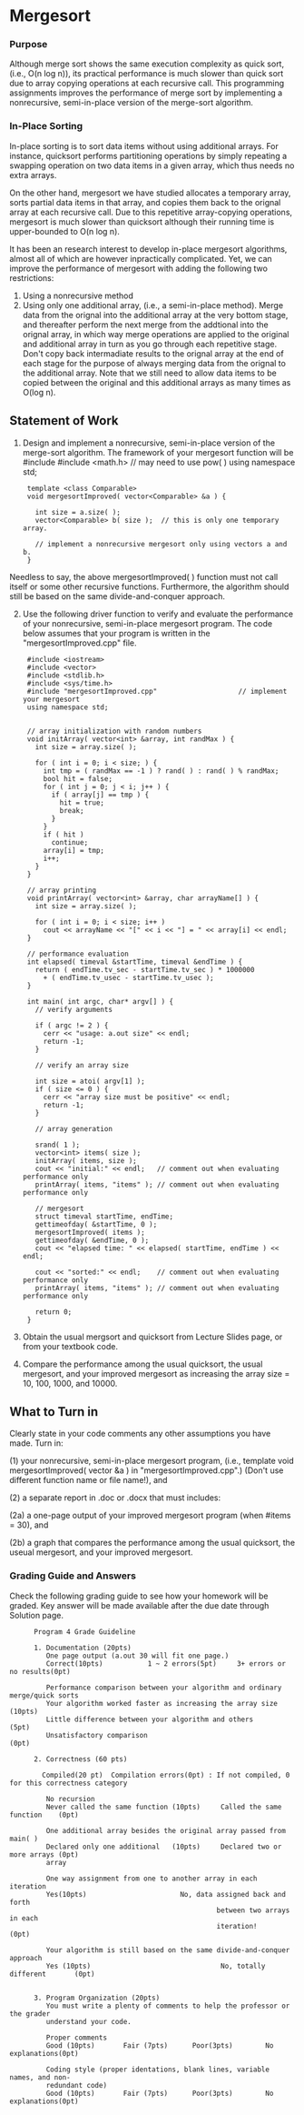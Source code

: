 # Mergesort

### Purpose
Although merge sort shows the same execution complexity as quick sort, (i.e., O(n log n)), its practical performance is much slower than quick sort due to array copying operations at each recursive call. This programming assignments improves the performance of merge sort by implementing a nonrecursive, semi-in-place version of the merge-sort algorithm.

### In-Place Sorting
In-place sorting is to sort data items without using additional arrays. For instance, quicksort performs partitioning operations by simply repeating a swapping operation on two data items in a given array, which thus needs no extra arrays.

On the other hand, mergesort we have studied allocates a temporary array, sorts partial data items in that array, and copies them back to the orignal array at each recursive call. Due to this repetitive array-copying operations, mergesort is much slower than quicksort although their running time is upper-bounded to O(n log n).

It has been an research interest to develop in-place mergesort algorithms, almost all of which are however inpractically complicated. Yet, we can improve the performance of mergesort with adding the following two restrictions:

1. Using a nonrecursive method
2. Using only one additional array, (i.e., a semi-in-place method). Merge data from the orignal into the additional array at the very bottom stage, and thereafter perform the next merge from the addtional into the orignal array, in which way merge operations are applied to the original and additional array in turn as you go through each repetitive stage. Don't copy back intermadiate results to the orignal array at the end of each stage for the purpose of always merging data from the orignal to the additional array.
Note that we still need to allow data items to be copied between the original and this additional arrays as many times as O(log n).

## Statement of Work

1. Design and implement a nonrecursive, semi-in-place version of the merge-sort algorithm. The framework of your mergesort function will be
        #include <vector>
        #include <math.h> // may need to use pow( )
        using namespace std;

        template <class Comparable>
        void mergesortImproved( vector<Comparable> &a ) {

          int size = a.size( );
          vector<Comparable> b( size );  // this is only one temporary array.     

          // implement a nonrecursive mergesort only using vectors a and b.
        }

Needless to say, the above mergesortImproved( ) function must not call itself or some other recursive functions. Furthermore, the algorithm should still be based on the same divide-and-conquer approach.

 

2.   Use the following driver function to verify and evaluate the performance of your nonrecursive, semi-in-place mergesort program. The code below assumes that your program is written in the "mergesortImproved.cpp" file.

          #include <iostream>
          #include <vector>
          #include <stdlib.h>
          #include <sys/time.h>
          #include "mergesortImproved.cpp"                    // implement your mergesort
          using namespace std;


          // array initialization with random numbers
          void initArray( vector<int> &array, int randMax ) {
            int size = array.size( );

            for ( int i = 0; i < size; ) {
              int tmp = ( randMax == -1 ) ? rand( ) : rand( ) % randMax;
              bool hit = false;
              for ( int j = 0; j < i; j++ ) {
                if ( array[j] == tmp ) {
                  hit = true;
                  break;
                }
              }
              if ( hit )
                continue;
              array[i] = tmp;
              i++;
            }
          }

          // array printing
          void printArray( vector<int> &array, char arrayName[] ) {
            int size = array.size( );

            for ( int i = 0; i < size; i++ )
              cout << arrayName << "[" << i << "] = " << array[i] << endl;
          }

          // performance evaluation
          int elapsed( timeval &startTime, timeval &endTime ) {
            return ( endTime.tv_sec - startTime.tv_sec ) * 1000000
              + ( endTime.tv_usec - startTime.tv_usec );
          }

          int main( int argc, char* argv[] ) {
            // verify arguments

            if ( argc != 2 ) {
              cerr << "usage: a.out size" << endl;
              return -1;
            }

            // verify an array size

            int size = atoi( argv[1] );
            if ( size <= 0 ) {
              cerr << "array size must be positive" << endl;
              return -1;
            }

            // array generation

            srand( 1 );
            vector<int> items( size );
            initArray( items, size );
            cout << "initial:" << endl;   // comment out when evaluating performance only
            printArray( items, "items" ); // comment out when evaluating performance only

            // mergesort
            struct timeval startTime, endTime;
            gettimeofday( &startTime, 0 );
            mergesortImproved( items );
            gettimeofday( &endTime, 0 );
            cout << "elapsed time: " << elapsed( startTime, endTime ) << endl;

            cout << "sorted:" << endl;    // comment out when evaluating performance only
            printArray( items, "items" ); // comment out when evaluating performance only

            return 0;
          }
 

3.    Obtain the usual mergsort and quicksort from Lecture Slides page, or from your textbook code.

4.    Compare the performance among the usual quicksort, the usual mergesort, and your improved mergesort as increasing the array size = 10, 100, 1000, and 10000.

 

## What to Turn in
Clearly state in your code comments any other assumptions you have made. Turn in:

(1) your nonrecursive, semi-in-place mergesort program, (i.e., template <class Comparable> void mergesortImproved( vector<Comparable> &a ) in "mergesortImproved.cpp".) (Don't use different function name or file name!), and

(2) a separate report in .doc or .docx that must includes:

  (2a) a one-page output of your improved mergesort program (when #items = 30), and

  (2b) a graph that compares the performance among the usual quicksort, the useual mergesort, and your improved mergesort.

 
### Grading Guide and Answers
Check the following grading guide to see how your homework will be graded. Key answer will be made available after the due date through Solution page.

 

          Program 4 Grade Guideline

          1. Documentation (20pts)
             One page output (a.out 30 will fit one page.)
             Correct(10pts)           1 ~ 2 errors(5pt)     3+ errors or no results(0pt)

             Performance comparison between your algorithm and ordinary merge/quick sorts
             Your algorithm worked faster as increasing the array size (10pts)
             Little difference between your algorithm and others       (5pt)
             Unsatisfactory comparison                                 (0pt)

          2. Correctness (60 pts)   

            Compiled(20 pt)  Compilation errors(0pt) : If not compiled, 0 for this correctness category

             No recursion
             Never called the same function (10pts)     Called the same function    (0pt)

             One additional array besides the original array passed from main( )
             Declared only one additional   (10pts)     Declared two or more arrays (0pt)
             array

             One way assignment from one to another array in each iteration
             Yes(10pts)                       No, data assigned back and forth 
                                                       between two arrays in each 
                                                       iteration!                  (0pt)

             Your algorithm is still based on the same divide-and-conquer approach
             Yes (10pts)                                No, totally different       (0pt)


          3. Program Organization (20pts)
             You must write a plenty of comments to help the professor or the grader 
             understand your code.

             Proper comments
             Good (10pts)       Fair (7pts)      Poor(3pts)        No explanations(0pt)

             Coding style (proper identations, blank lines, variable names, and non-
             redundant code)
             Good (10pts)       Fair (7pts)      Poor(3pts)        No explanations(0pt)
